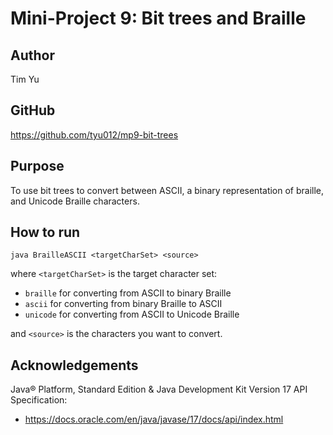# Mini-Project 9: Bit trees and Braille

## Author
Tim Yu

## GitHub
https://github.com/tyu012/mp9-bit-trees

## Purpose
To use bit trees to convert between ASCII, a binary representation of braille,
and Unicode Braille characters.

## How to run
```
java BrailleASCII <targetCharSet> <source>
```

where `<targetCharSet>` is the target character set:
* `braille` for converting from ASCII to binary Braille
* `ascii` for converting from binary Braille to ASCII
* `unicode` for converting from ASCII to Unicode Braille

and `<source>` is the characters you want to convert.

## Acknowledgements
Java® Platform, Standard Edition & Java Development Kit Version 17 API Specification:
* https://docs.oracle.com/en/java/javase/17/docs/api/index.html
